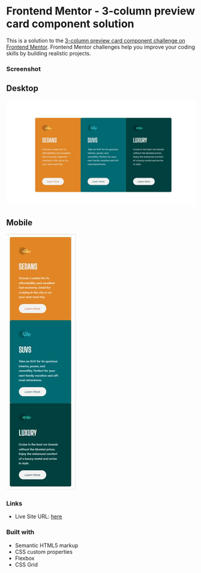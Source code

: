 # Frontend Mentor - 3-column preview card component solution

This is a solution to the [3-column preview card component challenge on Frontend Mentor](https://www.frontendmentor.io/challenges/3column-preview-card-component-pH92eAR2-). Frontend Mentor challenges help you improve your coding skills by building realistic projects. 

### Screenshot

## Desktop
![](./desktop.jpg)
## Mobile
![](./mobile.jpg)
### Links

- Live Site URL: [here](https://raiandamaceno.github.io/three-column-preview-card-component-main/)

### Built with

- Semantic HTML5 markup
- CSS custom properties
- Flexbox
- CSS Grid



